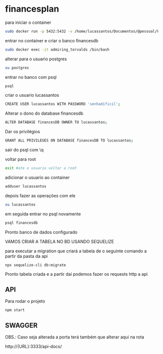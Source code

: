 # financesplan

para iniciar o container

```bash
sudo docker run -p 5432:5432 -v /home/lucassantos/Documentos/@pessoal/FinancesPlanProj/DB:/var/lib/postgresql/data -e POSTGRES_PASSWORD=1234 postgres
```

entrar no container e criar o banco financesdb

```bash
sudo docker exec -it admiring_torvalds /bin/bash
```

alterar para o usuario postgres

```bash
su postgres
```

entrar no banco com psql

```bash
psql
```

criar o usuario lucassantos

```bash
CREATE USER lucassantos WITH PASSWORD 'senhadificil';
```

Alterar o dono do database financesdb

```bash
ALTER DATABASE financesDB OWNER TO lucassantos;
```

Dar os privilégios

```bash
GRANT ALL PRIVILEGES ON DATABASE financesDB TO lucassantos;
```

sair do psql com \q

voltar para root 

```bash
exit #ate o usuario voltar a root
```

adicionar o usuario ao container

```bash
adduser lucassantos
```

depois fazer as operações com ele

```bash
su lucassantos
```

em seguida entrar no psql novamente

```bash
psql financesdb
```

Pronto banco de dados configurado

VAMOS CRIAR A TABELA NO BD USANDO SEQUELIZE

para executar a migration que criará a tabela de o seguinte comando a partir da pasta da api

```bash
npx sequelize-cli db:migrate
```

Pronto tabela criada e a partir daí podemos fazer os requests http a api

## API

Para rodar o projeto

```bash
npm start
```

## SWAGGER
OBS.: Caso seja alterada a porta terá também que alterar aqui na rota


http://{URL}:3333/api-docs/
